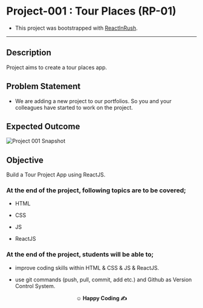 # Project-001 : Tour Places (RP-01)

- This project was bootstrapped with [ReactInRush](https://github.com/canocalir/reactinrush).

---

## Description

Project aims to create a tour places app.

## Problem Statement

- We are adding a new project to our portfolios. So you and your colleagues have started to work on the project.

## Expected Outcome

![Project 001 Snapshot](Photo_Album_React.gif)

## Objective

Build a Tour Project App using ReactJS.

### At the end of the project, following topics are to be covered;

- HTML

- CSS

- JS

- ReactJS

### At the end of the project, students will be able to;

- improve coding skills within HTML & CSS & JS & ReactJS.

- use git commands (push, pull, commit, add etc.) and Github as Version Control System.

**<p align="center">&#9786; Happy Coding &#9997;</p>**